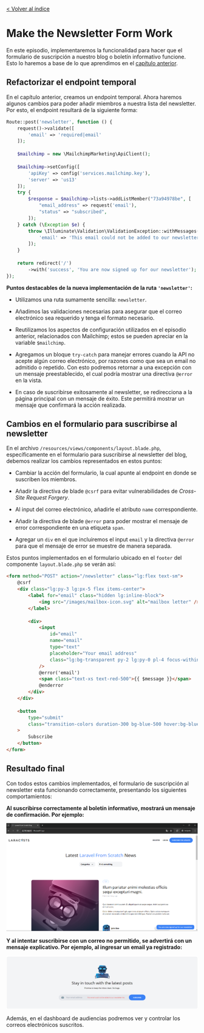 [< Volver al índice](/docs/readme.md)

# Make the Newsletter Form Work

En este episodio, implementaremos la funcionalidad para hacer que el formulario de suscripción a nuestro blog o boletín informativo funcione. Esto lo haremos a base de lo que aprendimos en el [capítulo anterior](../newsletters-and-apis/mailchimp-api-tinkering.md).

## Refactorizar el endpoint temporal

En el capítulo anterior, creamos un endpoint temporal. Ahora haremos algunos cambios para poder añadir miembros a nuestra lista del newsletter. Por esto, el endpoint resultará de la siguiente forma:

```php
Route::post('newsletter', function () {
    request()->validate([
        'email' => 'required|email'
    ]);

    $mailchimp = new \MailchimpMarketing\ApiClient();

    $mailchimp->setConfig([
        'apiKey' => config('services.mailchimp.key'),
        'server' => 'us13'
    ]);
    try {
        $response = $mailchimp->lists->addListMember("73a94978be", [
            "email_address" => request('email'),
            "status" => "subscribed",
        ]);
    } catch (\Exception $e) {
        throw \Illuminate\Validation\ValidationException::withMessages([
            'email' => 'This email could not be added to our newsletter list.'
        ]);
    }

    return redirect('/')
        ->with('success', 'You are now signed up for our newsletter');
});
```

**Puntos destacables de la nueva implementación de la ruta `'newsletter'`:**

-   Utilizamos una ruta sumamente sencilla: `newsletter`.

-   Añadimos las validaciones necesarias para asegurar que el correo electrónico sea requerido y tenga el formato necesario.

-   Reutilizamos los aspectos de configuración utilizados en el episodio anterior, relacionados con Mailchimp; estos se pueden apreciar en la variable `$mailchimp`.

-   Agregamos un bloque `try-catch` para manejar errores cuando la API no acepte algún correo electrónico, por razones como que sea un email no admitido o repetido. Con esto podremos retornar a una excepción con un mensaje preestablecido, el cual podría mostrar una directiva `@error` en la vista.

-   En caso de suscribirse exitosamente al newsletter, se redirecciona a la página principal con un mensaje de éxito. Este permitirá mostrar un mensaje que confirmará la acción realizada.

## Cambios en el formulario para suscribirse al newsletter

En el archivo `/resources/views/components/layout.blade.php`, específicamente en el formulario para suscribirse al newsletter del blog, debemos realizar los cambios representados en estos puntos:

-   Cambiar la acción del formulario, la cual apunte al endpoint en donde se suscriben los miembros.

-   Añadir la directiva de blade `@csrf` para evitar vulnerabilidades de _Cross-Site Request Forgery_.

-   Al input del correo electrónico, añadirle el atributo `name` correspondiente.

-   Añadir la directiva de blade `@error` para poder mostrar el mensaje de error correspondiente en una etiqueta `span`.

-   Agregar un `div` en el que incluiremos el input `email` y la directiva `@error` para que el mensaje de error se muestre de manera separada.

Estos puntos implementados en el formulario ubicado en el `footer` del componente `layout.blade.php` se verán así:

```html
<form method="POST" action="/newsletter" class="lg:flex text-sm">
    @csrf
    <div class="lg:py-3 lg:px-5 flex items-center">
        <label for="email" class="hidden lg:inline-block">
            <img src="/images/mailbox-icon.svg" alt="mailbox letter" />
        </label>

        <div>
            <input
                id="email"
                name="email"
                type="text"
                placeholder="Your email address"
                class="lg:bg-transparent py-2 lg:py-0 pl-4 focus-within:outline-none"
            />
            @error('email')
            <span class="text-xs text-red-500">{{ $message }}</span>
            @enderror
        </div>
    </div>

    <button
        type="submit"
        class="transition-colors duration-300 bg-blue-500 hover:bg-blue-600 mt-4 lg:mt-0 lg:ml-3 rounded-full text-xs font-semibold text-white uppercase py-3 px-8"
    >
        Subscribe
    </button>
</form>
```

## Resultado final

Con todos estos cambios implementados, el formulario de suscripción al newsletter esta funcionando correctamente, presentando los siguientes comportamientos:

**Al suscribirse correctamente al boletín informativo, mostrará un mensaje de confirmación. Por ejemplo:**

![Suscripción exitosa al newsletter](images/suscripcion-exitosa-newsletter-v56.png)

**Y al intentar suscribirse con un correo no permitido, se advertirá con un mensaje explicativo. Por ejemplo, al ingresar un email ya registrado:**

![Error al intentar suscribirse al newsletter](images/error-suscripcion-newsletter-v56.png)

Además, en el dashboard de audiencias podremos ver y controlar los correos electrónicos suscritos.
